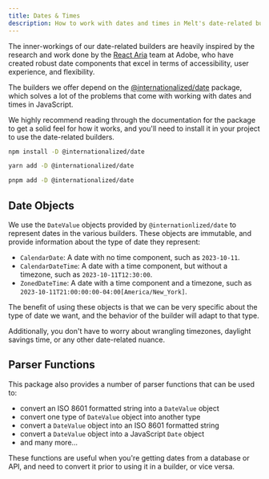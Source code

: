 ```yaml
---
title: Dates & Times
description: How to work with dates and times in Melt's date-related builders.
---
```


<script>
  import { Callout, InstallTabs } from '$lib/docs/components';
  import A from '$lib/docs/components/markdown/a.svelte';
</script>

<Callout>
The inner-workings of our date-related builders are heavily inspired by the research and work done
by the <A href="https://react-spectrum.adobe.com/react-aria/">React Aria</A> team at Adobe, who have created
robust date components that excel in terms of accessibility, user experience, and flexibility.
</Callout>

The builders we offer depend on the
[@internationalized/date](https://react-spectrum.adobe.com/internationalized/date/index.html)
package, which solves a lot of the problems that come with working with dates and times in
JavaScript.

We highly recommend reading through the documentation for the package to get a solid feel for how it
works, and you'll need to install it in your project to use the date-related builders.

<InstallTabs>
<span slot="npm">

```bash
npm install -D @internationalized/date
```

</span>

<span slot="yarn">

```bash
yarn add -D @internationalized/date
```

</span>

<span slot="pnpm">

```bash
pnpm add -D @internationalized/date
```

</span>

</InstallTabs>

## Date Objects

We use the `DateValue` objects provided by <code class="neutral">@internationlized/date</code> to
represent dates in the various builders. These objects are immutable, and provide information about
the type of date they represent:

- `CalendarDate`: A date with no time component, such as <code class="neutral">2023-10-11</code>.
- `CalendarDateTime`: A date with a time component, but without a timezone, such as
  <code class="neutral">2023-10-11T12:30:00</code>.
- `ZonedDateTime`: A date with a time component and a timezone, such as
  <code class="neutral">2023-10-11T21:00:00:00-04:00[America/New_York]</code>.

The benefit of using these objects is that we can be very specific about the type of date we want,
and the behavior of the builder will adapt to that type.

Additionally, you don't have to worry about wrangling timezones, daylight savings time, or any other
date-related nuance.

## Parser Functions

This package also provides a number of parser functions that can be used to:

- convert an ISO 8601 formatted string into a `DateValue` object
- convert one type of `DateValue` object into another type
- convert a `DateValue` object into an ISO 8601 formatted string
- convert a `DateValue` object into a JavaScript `Date` object
- and many more...

These functions are useful when you're getting dates from a database or API, and need to convert it
prior to using it in a builder, or vice versa.
